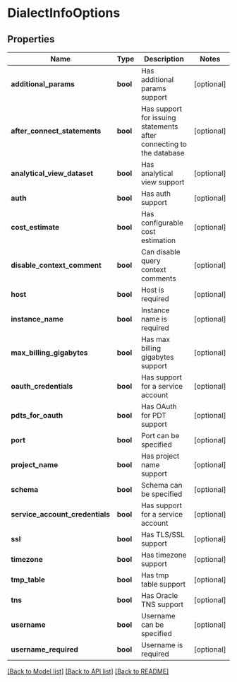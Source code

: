 # DialectInfoOptions

## Properties
Name | Type | Description | Notes
------------ | ------------- | ------------- | -------------
**additional_params** | **bool** | Has additional params support | [optional] 
**after_connect_statements** | **bool** | Has support for issuing statements after connecting to the database | [optional] 
**analytical_view_dataset** | **bool** | Has analytical view support | [optional] 
**auth** | **bool** | Has auth support | [optional] 
**cost_estimate** | **bool** | Has configurable cost estimation | [optional] 
**disable_context_comment** | **bool** | Can disable query context comments | [optional] 
**host** | **bool** | Host is required | [optional] 
**instance_name** | **bool** | Instance name is required | [optional] 
**max_billing_gigabytes** | **bool** | Has max billing gigabytes support | [optional] 
**oauth_credentials** | **bool** | Has support for a service account | [optional] 
**pdts_for_oauth** | **bool** | Has OAuth for PDT support | [optional] 
**port** | **bool** | Port can be specified | [optional] 
**project_name** | **bool** | Has project name support | [optional] 
**schema** | **bool** | Schema can be specified | [optional] 
**service_account_credentials** | **bool** | Has support for a service account | [optional] 
**ssl** | **bool** | Has TLS/SSL support | [optional] 
**timezone** | **bool** | Has timezone support | [optional] 
**tmp_table** | **bool** | Has tmp table support | [optional] 
**tns** | **bool** | Has Oracle TNS support | [optional] 
**username** | **bool** | Username can be specified | [optional] 
**username_required** | **bool** | Username is required | [optional] 

[[Back to Model list]](../README.md#documentation-for-models) [[Back to API list]](../README.md#documentation-for-api-endpoints) [[Back to README]](../README.md)


